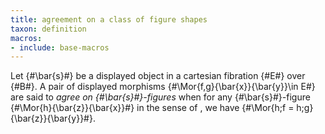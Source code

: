 ```yaml
---
title: agreement on a class of figure shapes
taxon: definition
macros:
- include: base-macros
---
```


Let {#\bar{s}#} be a displayed object in a cartesian fibration {#E#} over {#B#}. A pair of displayed morphisms {#\Mor{f,g}{\bar{x}}{\bar{y}}\in E#} are said to *agree on {#\bar{s}#}-figures* when for any {#\bar{s}#}-figure {#\Mor{h}{\bar{z}}{\bar{x}}#} in the sense of [](frct-002K), we have {#\Mor{h;f = h;g}{\bar{z}}{\bar{y}}#}.
